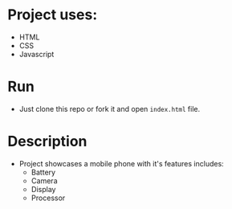 # Project uses:
* HTML
* CSS
* Javascript

# Run
* Just clone this repo or fork it and open ```index.html``` file.

# Description
* Project showcases a mobile phone with it's features includes:
    * Battery
    * Camera
    * Display
    * Processor
      

